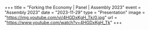 +++
title = "Forking the Economy | Panel | Assembly 2023"
event = "Assembly 2023"
date = "2023-11-29"
type = "Presentation"
image = "https://img.youtube.com/vi/4HGDxKgH_Tk/0.jpg"
url = "https://www.youtube.com/watch?v=4HGDxKgH_Tk"
+++